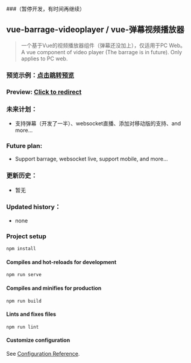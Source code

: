 ###（暂停开发，有时间再继续）

## vue-barrage-videoplayer / vue-弹幕视频播放器

> 一个基于Vue的视频播放器组件（弹幕还没加上），仅适用于PC Web。\
A vue component of video player (The barrage is in future). Only applies to PC web.

### 预览示例：[点击跳转预览](https://recomi.site/files/works/barrage-video-player/)

### Preview: [Click to redirect](https://recomi.site/files/works/barrage-video-player/)

### 未来计划：
- 支持弹幕（开发了一半）、websocket直播、添加对移动版的支持、and more...

### Future plan: 
- Support barrage, websocket live, support mobile, and more...

### 更新历史：
- 暂无

### Updated history：
- none

### Project setup
```
npm install
```

#### Compiles and hot-reloads for development
```
npm run serve
```

#### Compiles and minifies for production
```
npm run build
```

#### Lints and fixes files
```
npm run lint
```

#### Customize configuration
See [Configuration Reference](https://cli.vuejs.org/config/).
